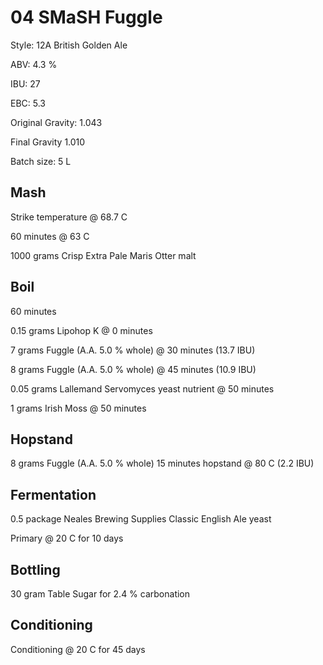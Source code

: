 # 04 SMaSH Fuggle

Style: 12A British Golden Ale

ABV: 4.3 %

IBU: 27

EBC: 5.3

Original Gravity: 1.043

Final Gravity 1.010

Batch size: 5 L

## Mash

Strike temperature @ 68.7 C

60 minutes @ 63 C

1000 grams Crisp Extra Pale Maris Otter malt

## Boil

60 minutes

0.15 grams Lipohop K @ 0 minutes

7 grams Fuggle (A.A. 5.0 % whole) @ 30 minutes (13.7 IBU)

8 grams Fuggle (A.A. 5.0 % whole) @ 45 minutes (10.9 IBU)

0.05 grams Lallemand Servomyces yeast nutrient @ 50 minutes

1 grams Irish Moss @ 50 minutes

## Hopstand

8 grams Fuggle (A.A. 5.0 % whole) 15 minutes hopstand @ 80 C (2.2 IBU)

## Fermentation

0.5 package Neales Brewing Supplies Classic English Ale yeast

Primary @ 20 C for 10 days

## Bottling

30 gram Table Sugar for 2.4 % carbonation

## Conditioning

Conditioning @ 20 C for 45 days
